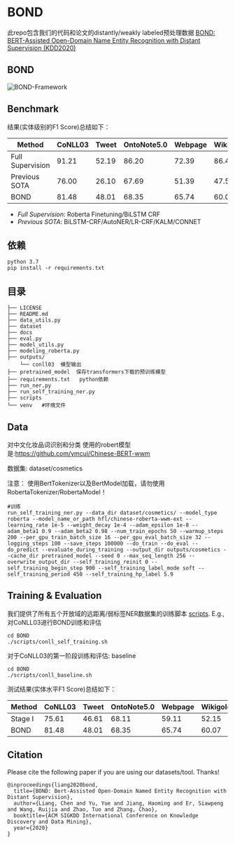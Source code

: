 # BOND
此repo包含我们的代码和论文的distantly/weakly labeled预处理数据 [BOND: BERT-Assisted Open-Domain Name Entity Recognition with Distant Supervision (KDD2020)](https://arxiv.org/abs/2006.15509)

## BOND

![BOND-Framework](docs/bond.png)

## Benchmark
结果(实体级别的F1 Score)总结如下：

| Method | CoNLL03 | Tweet | OntoNote5.0 | Webpage | Wikigold |
| ------ | ------- | ----- | ----------- | ------- | -------- |
| Full Supervision  | 91.21 | 52.19 | 86.20 | 72.39 | 86.43 |
| Previous SOTA | 76.00 | 26.10 | 67.69 | 51.39 | 47.54 |
| BOND | 81.48 | 48.01 | 68.35 | 65.74 | 60.07 |

- *Full Supervision*: Roberta Finetuning/BiLSTM CRF
- *Previous SOTA*: BiLSTM-CRF/AutoNER/LR-CRF/KALM/CONNET

## 依赖
```buildoutcfg
python 3.7
pip install -r requirements.txt
```

## 目录
```buildoutcfg
├── LICENSE
├── README.md
├── data_utils.py
├── dataset
├── docs
├── eval.py
├── model_utils.py
├── modeling_roberta.py
├── outputs/
    └── conll03  模型输出
├── pretrained_model  保存transformers下载的预训练模型
├── requirements.txt   python依赖
├── run_ner.py
├── run_self_training_ner.py
├── scripts
└── venv   #环境文件
```

## Data
对中文化妆品词识别和分类
使用的robert模型是:https://github.com/ymcui/Chinese-BERT-wwm

数据集: dataset/cosmetics

注意： 使用BertTokenizer以及BertModel加载，请勿使用RobertaTokenizer/RobertaModel！
```buildoutcfg
#训练
run_self_training_ner.py --data_dir dataset/cosmetics/ --model_type roberta --model_name_or_path hfl/chinese-roberta-wwm-ext --learning_rate 1e-5 --weight_decay 1e-4 --adam_epsilon 1e-8 --adam_beta1 0.9 --adam_beta2 0.98 --num_train_epochs 50 --warmup_steps 200 --per_gpu_train_batch_size 16 --per_gpu_eval_batch_size 32 --logging_steps 100 --save_steps 100000 --do_train --do_eval --do_predict --evaluate_during_training --output_dir outputs/cosmetics --cache_dir pretrained_model --seed 0 --max_seq_length 256 --overwrite_output_dir --self_training_reinit 0 --self_training_begin_step 900 --self_training_label_mode soft --self_training_period 450 --self_training_hp_label 5.9
```


## Training & Evaluation

我们提供了所有五个开放域的远距离/弱标签NER数据集的训练脚本 [scripts](scripts). 
E.g., 对CoNLL03进行BOND训练和评估
```
cd BOND
./scripts/conll_self_training.sh
```

对于CoNLL03的第一阶段训练和评估: baseline
```
cd BOND
./scripts/conll_baseline.sh
```
测试结果(实体水平F1 Score)总结如下：

| Method | CoNLL03 | Tweet | OntoNote5.0 | Webpage | Wikigold |
| ------ | ------- | ----- | ----------- | ------- | -------- |
| Stage I| 75.61   | 46.61 | 68.11       | 59.11   | 52.15    |
| BOND   | 81.48   | 48.01 | 68.35       | 65.74   | 60.07    |


## Citation

Please cite the following paper if you are using our datasets/tool. Thanks!

```
@inproceedings{liang2020bond,
  title={BOND: Bert-Assisted Open-Domain Named Entity Recognition with Distant Supervision},
  author={Liang, Chen and Yu, Yue and Jiang, Haoming and Er, Siawpeng and Wang, Ruijia and Zhao, Tuo and Zhang, Chao},
  booktitle={ACM SIGKDD International Conference on Knowledge Discovery and Data Mining},
  year={2020}
}
```
